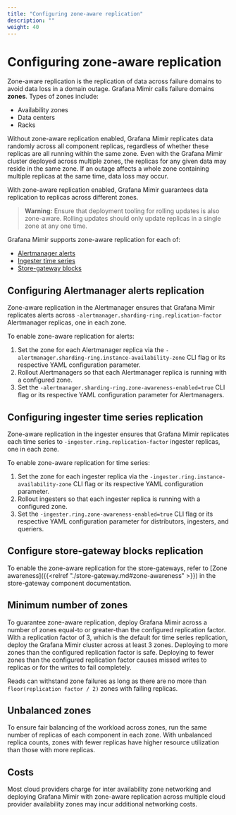 ```yaml
---
title: "Configuring zone-aware replication"
description: ""
weight: 40
---
```


# Configuring zone-aware replication

Zone-aware replication is the replication of data across failure domains to avoid data loss in a domain outage.
Grafana Mimir calls failure domains **zones**.
Types of zones include:

- Availability zones
- Data centers
- Racks

Without zone-aware replication enabled, Grafana Mimir replicates data randomly across all component replicas, regardless of whether these replicas are all running within the same zone.
Even with the Grafana Mimir cluster deployed across multiple zones, the replicas for any given data may reside in the same zone.
If an outage affects a whole zone containing multiple replicas at the same time, data loss may occur.

With zone-aware replication enabled, Grafana Mimir guarantees data replication to replicas across different zones.

> **Warning:**
> Ensure that deployment tooling for rolling updates is also zone-aware.
> Rolling updates should only update replicas in a single zone at any one time.

Grafana Mimir supports zone-aware replication for each of:

- [Alertmanager alerts](#configuring-alertmanager-alerts-replication)
- [Ingester time series](#configuring-ingester-time-series-replication)
- [Store-gateway blocks](#configuring-store-gateway-blocks-replication)

## Configuring Alertmanager alerts replication

Zone-aware replication in the Alertmanager ensures that Grafana Mimir replicates alerts across `-alertmanager.sharding-ring.replication-factor` Alertmanager replicas, one in each zone.

To enable zone-aware replication for alerts:

1. Set the zone for each Alertmanager replica via the `-alertmanager.sharding-ring.instance-availability-zone` CLI flag or its respective YAML configuration parameter.
2. Rollout Alertmanagers so that each Alertmanager replica is running with a configured zone.
3. Set the `-alertmanager.sharding-ring.zone-awareness-enabled=true` CLI flag or its respective YAML configuration parameter for Alertmanagers.

## Configuring ingester time series replication

Zone-aware replication in the ingester ensures that Grafana Mimir replicates each time series to `-ingester.ring.replication-factor` ingester replicas, one in each zone.

To enable zone-aware replication for time series:

1. Set the zone for each ingester replica via the `-ingester.ring.instance-availability-zone` CLI flag or its respective YAML configuration parameter.
2. Rollout ingesters so that each ingester replica is running with a configured zone.
3. Set the `-ingester.ring.zone-awareness-enabled=true` CLI flag or its respective YAML configuration parameter for distributors, ingesters, and queriers.

## Configure store-gateway blocks replication

To enable the zone-aware replication for the store-gateways, refer to [Zone awareness]({{<relref "./store-gateway.md#zone-awareness" >}}) in the store-gateway component documentation.

## Minimum number of zones

To guarantee zone-aware replication, deploy Grafana Mimir across a number of zones equal-to or greater-than the configured replication factor.
With a replication factor of 3, which is the default for time series replication, deploy the Grafana Mimir cluster across at least 3 zones.
Deploying to more zones than the configured replication factor is safe.
Deploying to fewer zones than the configured replication factor causes missed writes to replicas or for the writes to fail completely.

Reads can withstand zone failures as long as there are no more than `floor(replication factor / 2)` zones with failing replicas.

## Unbalanced zones

To ensure fair balancing of the workload across zones, run the same number of replicas of each component in each zone.
With unbalanced replica counts, zones with fewer replicas have higher resource utilization than those with more replicas.

## Costs

Most cloud providers charge for inter availability zone networking and deploying Grafana Mimir with zone-aware replication across multiple cloud provider availability zones may incur additional networking costs.
